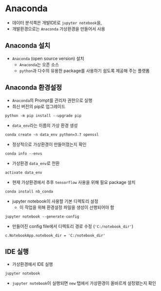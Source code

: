 # Anaconda

* 데이터 분석쪽은 개발IDE로 `jupyter notebook`을,
* 개발환경으로는 `Anaconda` 가상환경을 만들어서 사용



## Anaconda 설치

* `Anaconda` (open source version) 설치
  * `Anaconda`는 오픈 소스 
  * `python`과 다수의 유용한 package를 사용하기 쉽도록 제공해 주는 플랫폼



## Anaconda 환경설정

* `Anaconda`의 Prompt를 관리자 권한으로 실행
* 최신 버전의 pip로 업그레이드

```
python -m pip install --upgrade pip
```

* `data_env`라는 이름의 가상 환경 생성

``` 
conda create -n data_env python=3.7 openssl
```

* 정상적으로 가상환경이 만들어졌는지 확인

``` 
conda info --envs
```

* 가상환경 `data_env`로 전환

``` 
activate data_env
```

* 현재 가상환경에서 추후 `tensorflow` 사용을 위해 필요 package 설치

``` 
conda install nb_conda
```

* jupyter notebook이 사용할 기본 디렉토리 설정
  * 이 작업을 위해 환경설정 파일을 생성이 선행되어야 함

```
jupyter notebook --generate-config
```

* 만들어진 config file에서 디렉토리 경로 수정 (`'C:/notebook_dir'`)

``` 
c.NotebookApp.notebook_dir = 'C:/notebook_dir'
```



## IDE 실행

* 가상환경에서 IDE 실행

``` 
jupyter notebook
```

* `jupyter notebook`이 실행되면 `new` 탭에서 가상환경이 올바르게 설정됐는지 확인